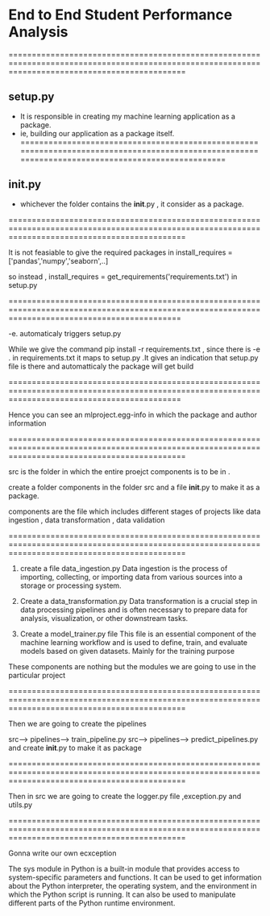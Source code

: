 # End to End Student Performance Analysis 

==================================================================================================================================================

setup.py
--------
* It is responsible in  creating my machine learning application as a package.
* ie, building our application as a package itself.
==================================================================================================================================================

__init__.py
-------------
* whichever the folder contains the __init__.py , it consider as a package.


==================================================================================================================================================

It is not feasiable to give the required packages in install_requires = ['pandas','numpy','seaborn',..]

so instead , 
install_requires = get_requirements('requirements.txt') in setup.py 

=================================================================================================================================================

-e. automaticaly triggers  setup.py


While we give the command pip install -r requirements.txt , since there is -e . in requirements.txt it maps to setup.py .It gives an indication that setup.py file is there and automatticaly the package will get build

=================================================================================================================================================

Hence you can see an mlproject.egg-info in which the package and author information 

==================================================================================================================================================

src is the folder in which the entire proejct components is to be in . 

create a folder components in the folder src and a file __init__.py to make it as a package.

components are the file  which includes different stages of projects like data ingestion , data transformation , data validation 

==================================================================================================================================================

1. create a file data_ingestion.py 
Data ingestion is the process of importing, collecting, or importing data from various sources into a storage or processing system.




2. Create a data_transformation.py 
Data transformation is a crucial step in data processing pipelines and is often necessary to prepare data for analysis, visualization, or other downstream tasks.

3. Create a model_trainer.py file 
This file is an essential component of the machine learning workflow and is used to define, train, and evaluate models based on given datasets. 
Mainly for the training purpose 


These components are nothing but the modules we are going to use in the particular project  


==================================================================================================================================================

Then we are going to create the pipelines 

src--> pipelines--> train_pipeline.py 
src--> pipelines--> predict_pipelines.py 
and create __init__.py to make it as package

==================================================================================================================================================

Then in src  we are going to create the logger.py file ,exception.py and utils.py 

==================================================================================================================================================

Gonna write our own ecxception

The sys module in Python is a built-in module that provides access to system-specific parameters and functions. It can be used to get information about the Python interpreter, the operating system, and the environment in which the Python script is running. It can also be used to manipulate different parts of the Python runtime environment.


